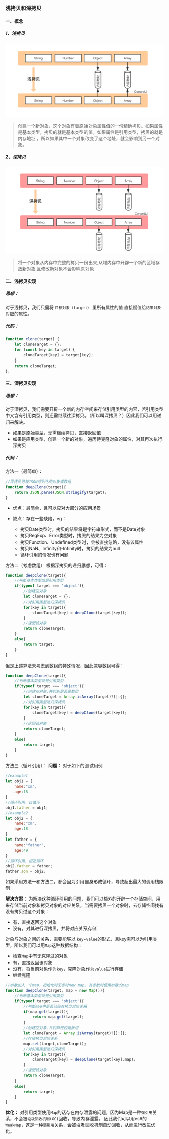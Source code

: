 ### 浅拷贝和深拷贝

#### 一、概念
##### 1、浅拷贝
![Alt text](https://github.com/Jackie-Hung/JavaScriptGuide/blob/master/pictures/1594136526501.png)

>创建一个新对象，这个对象有着原始对象属性值的一份精确拷贝。如果属性是基本类型，拷贝的就是基本类型的值，如果属性是引用类型，拷贝的就是内存地址 ，所以如果其中一个对象改变了这个地址，就会影响到另一个对象。

##### 2、深拷贝
![Alt text](https://github.com/Jackie-Hung/JavaScriptGuide/blob/master/pictures/1594136556467.png)
>将一个对象从内存中完整的拷贝一份出来,从堆内存中开辟一个新的区域存放新对象,且修改新对象不会影响原对象

#### 二、浅拷贝实现
##### 思想：
对于浅拷贝，我们只需将 `目标对象（target）` 里所有属性的值 直接赋值给`结果对象`
对应的属性。
##### 代码：
```javascript 
function clone(target) {
    let cloneTarget = {};
    for (const key in target) {
        cloneTarget[key] = target[key];
    }
    return cloneTarget;
};
```

#### 三、深拷贝实现
##### 思想：
对于深拷贝，我们需要开辟一个新的内存空间来存储引用类型的内容，若引用类型中又含有引用类型，则还需继续往深拷贝。（所以叫深拷贝？）因此我们可以用递归来解决。
- 如果是原始类型，无需继续拷贝，直接返回值
- 如果是应用类型，创建一个新的对象，遍历待克隆对象的属性，对其再次执行深拷贝

##### 代码：
方法一（最简单）：
```javascript 
//深拷贝可被JSON序列化的对象或数组
function deepClone(target){
	return JSON.parse(JSON.stringify(target);
}
```
- 优点：最简单，且可以应对大部分的应用场景

- 缺点：存在一些缺陷，eg：
	- 拷贝Date类型时，拷贝的结果将是字符串形式，而不是Date对象
	- 拷贝RegExp、Error类型时，拷贝的结果为空对象
	- 拷贝Function、Undefined类型时，会被直接忽略，没有该属性
	- 拷贝NaN、Infinity和-Infinity时，拷贝的结果为null
	- 循环引用的情况也有问题

方法二（考虑数组）
根据深拷贝的递归思想，可得：
```javascript
function deepClone(target){
	//判断基本类型或是引用类型
	if(typeof target === 'object'){
		//创建空对象
		let cloneTarget = {};
		//对引用类型递归深拷贝
		for(key in target){
			cloneTarget[key] = deepClone(target[key]);
		}
		//返回该对象
		return cloneTarget;
	}
	else{
		return target;
	}		
}
```
但是上述算法未考虑到数组的特殊情况，因此兼容数组可得：
```javascript
function deepClone(target){
	//判断基本类型或是引用类型
	if(typeof target === 'object'){
		//创建空对象,并判断是否是数组
		let cloneTarget = Array.isArray(target)?[]:{};
		//对引用类型递归深拷贝
		for(key in target){
			cloneTarget[key] = deepClone(target[key]);
		}
		//返回该对象
		return cloneTarget;
	}
	else{
		return target;
	}		
}
```
方法三（循环引用）：
**问题：**
对于如下的测试用例
```javascript
//example1
let obj1 = {
	name:"xm",
	age:18	
}
//循环引用，自循环
obj1.father = obj1;
//example2
let obj2 = {
	name:"xm",
	age:18
}
let father = {
	name:"father",
	age:49
}
//循环引用，相互循环
obj2.father = father;
father.son = obj2;
```
如果采用方法一和方法二，都会因为引用自身形成循环，导致超出最大的调用栈限制

**解决方案：**
为解决这种循环引用的问题，我们可以额外的开辟一个存储空间，用来存储当前对象和拷贝对象的对应关系，当需要拷贝一个对象时，去存储空间找有没有拷贝过这个对象：
- 有，直接返回这个对象
- 没有，对其进行深拷贝，并将对应关系存储

对象与对象之间的关系，需要能够以 `key-value`的形式，且key需可以为引用类型，所以我们可以用`Map`这种数据结构：
- 检查`Map`中有无克隆过的对象
- 有，直接返回该对象
- 没有，将当前对象作为`key`，克隆对象作为`value`进行存储
- 继续克隆

```javascript
//参数加入一个map，初始化时无参时new map，有参数时使用参数的map
function deepClone(target, map = new Map()){
	//判断基本类型或是引用类型
	if(typeof target === 'object'){
		//判断map中是否已经有拷贝对应关系
		if(map.get(target)){
			return map.get(target);
		}
		//创建空对象,并判断是否是数组
		let cloneTarget = Array.isArray(target)?[]:{};
		//存储拷贝对应关系
		map.set(target,cloneTarget);		
		//对引用类型递归深拷贝
		for(key in target){
			cloneTarget[key] = deepClone(target[key],map);
		}
		//返回该对象
		return cloneTarget;
	}
	else{
		return target;
	}		
}
```
**优化：**
对引用类型使用`Map`的话存在内存泄露的问题，因为Map是一种`强引用`关系，不会被`垃圾回收机制(GC)`回收，导致内存泄露。
因此我们可以用es6的`WeakMap`，这是一种`弱引用`关系，会被垃圾回收机制自动回收，从而进行改进优化。
